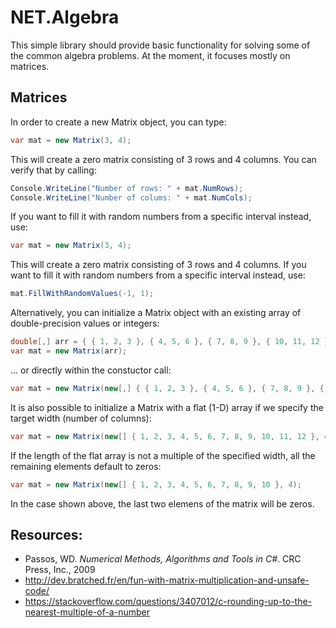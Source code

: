 # NET.Algebra

This simple library should provide basic functionality for solving some of the common algebra problems. At the moment, it focuses mostly on matrices.

## Matrices
In order to create a new Matrix object, you can type:
```c#
var mat = new Matrix(3, 4);
```
This will create a zero matrix consisting of 3 rows and 4 columns. You can verify that by calling:
```c#
Console.WriteLine("Number of rows: " + mat.NumRows);
Console.WriteLine("Number of colums: " + mat.NumCols);
```
If you want to fill it with random numbers from a specific interval instead, use:
```c#
var mat = new Matrix(3, 4);
```
This will create a zero matrix consisting of 3 rows and 4 columns. If you want to fill it with random numbers from a specific interval instead, use:
```c#
mat.FillWithRandomValues(-1, 1);
```
Alternatively, you can initialize a Matrix object with an existing array of double-precision values or integers:
```c#
double[,] arr = { { 1, 2, 3 }, { 4, 5, 6 }, { 7, 8, 9 }, { 10, 11, 12 } };
var mat = new Matrix(arr);
```
... or directly within the constuctor call:
```c#
var mat = new Matrix(new[,] { { 1, 2, 3 }, { 4, 5, 6 }, { 7, 8, 9 }, { 10, 11, 12 } });
```
It is also possible to initialize a Matrix with a flat (1-D) array if we specify the target width (number of columns):
```c#
var mat = new Matrix(new[] { 1, 2, 3, 4, 5, 6, 7, 8, 9, 10, 11, 12 }, 4);
```
If the length of the flat array is not a multiple of the specified width, all the remaining elements default to zeros:
```c#
var mat = new Matrix(new[] { 1, 2, 3, 4, 5, 6, 7, 8, 9, 10 }, 4);
```
In the case shown above, the last two elemens of the matrix will be zeros.

## Resources:  
* Passos, WD. *Numerical Methods, Algorithms and Tools in C#*. CRC Press, Inc., 2009  
* http://dev.bratched.fr/en/fun-with-matrix-multiplication-and-unsafe-code/  
* https://stackoverflow.com/questions/3407012/c-rounding-up-to-the-nearest-multiple-of-a-number
